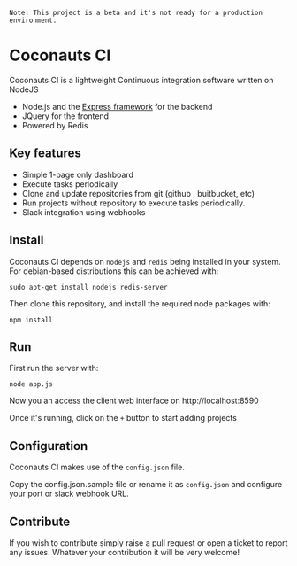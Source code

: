     Note: This project is a beta and it's not ready for a production environment.

# Coconauts CI

Coconauts CI is a lightweight Continuous integration software written on NodeJS

- Node.js and the [Express framework](http://expressjs.com/) for the backend
- JQuery for the frontend
- Powered by Redis

## Key features

- Simple 1-page only dashboard
- Execute tasks periodically
- Clone and update repositories from git (github , buitbucket, etc)
- Run projects without repository to execute tasks periodically.
- Slack integration using webhooks

## Install

Coconauts CI depends on `nodejs` and `redis` being installed
in your system. For debian-based distributions this can be achieved with:

    sudo apt-get install nodejs redis-server

Then clone this repository, and install the required node packages with:

    npm install

## Run

First run the server with:

    node app.js

Now you an access the client web interface on http://localhost:8590

Once it's running, click on the `+` button to start adding projects

## Configuration

Coconauts CI makes use of the `config.json` file.

Copy the config.json.sample file or rename it as `config.json` and configure
your port or slack webhook URL.

## Contribute

If you wish to contribute simply raise a pull request or open a ticket
to report any issues. Whatever your contribution it will be very welcome!

